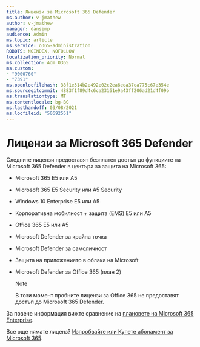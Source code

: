 ```yaml
---
title: Лицензи за Microsoft 365 Defender
ms.author: v-jmathew
author: v-jmathew
manager: dansimp
audience: Admin
ms.topic: article
ms.service: o365-administration
ROBOTS: NOINDEX, NOFOLLOW
localization_priority: Normal
ms.collection: Adm_O365
ms.custom:
- "9000760"
- "7391"
ms.openlocfilehash: 38f1e314b2e492e02c2ea6eea37ea775c67e354e
ms.sourcegitcommit: 4883f1f89d4c6ca23161e9a43ff206ad21d4f09b
ms.translationtype: MT
ms.contentlocale: bg-BG
ms.lasthandoff: 03/08/2021
ms.locfileid: "50692551"
---
```

# <a name="licenses-for-microsoft-365-defender"></a>Лицензи за Microsoft 365 Defender

Следните лицензи предоставят безплатен достъп до функциите на Microsoft 365 Defender в центъра за защита на Microsoft 365:

- Microsoft 365 E5 или A5
- Microsoft 365 E5 Security или A5 Security
- Windows 10 Enterprise E5 или A5
- Корпоративна мобилност + защита (EMS) E5 или A5
- Office 365 E5 или A5
- Microsoft Defender за крайна точка
- Microsoft Defender за самоличност
- Защита на приложението в облака на Microsoft
- Microsoft Defender за Office 365 (план 2)

    > [!NOTE]
    > В този момент пробните лицензи за Office 365 не предоставят достъп до Microsoft 365 Defender.

За повече информация вижте сравнение на [плановете на Microsoft 365 Enterprise](https://go.microsoft.com/fwlink/?linkid=2143458).

Все още нямате лиценз? [Изпробвайте или Купете абонамент за Microsoft 365](https://go.microsoft.com/fwlink/?linkid=2143625).
